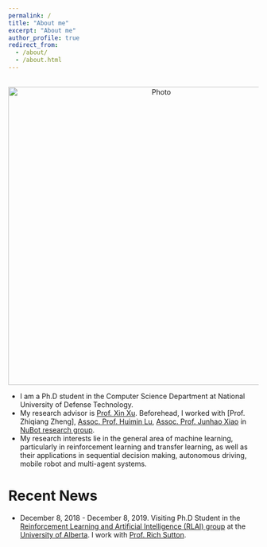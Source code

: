 ```yaml
---
permalink: /
title: "About me"
excerpt: "About me"
author_profile: true
redirect_from: 
  - /about/
  - /about.html
---
```


<p align="center">
  <img src="https://github.com/jkren6/jkren6.github.io/blob/master/images/junkairen.jpg?raw=true" alt="Photo" style="width: 600px;"/> 
</p>

* I am a Ph.D student in the Computer Science Department at National University of Defense Technology. 
* My research advisor is [Prof. Xin Xu](http://www.jilsa.net/xinxu.html). Beforehead, I worked with [Prof. Zhiqiang Zheng], [Assoc. Prof. Huimin Lu](https://scholar.google.ca/citations?user=cp-6u7wAAAAJ&hl=en), [Assoc. Prof. Junhao Xiao](https://scholar.google.com/citations?user=UDR0byYAAAAJ&hl=en) in [NuBot research group](https://nubot.trustie.net/organizations/23). 
* My research interests lie in the general area of machine learning, particularly in reinforcement learning and transfer learning, as well as their applications in sequential decision making, autonomous driving, mobile robot and multi-agent systems.

# Recent News
* December 8, 2018 - December 8, 2019. Visiting Ph.D Student in the [Reinforcement Learning and Artificial Intelligence (RLAI) group](http://rlai.cs.ualberta.ca/) at the [University of Alberta](https://www.ualberta.ca/). I work with  [Prof. Rich Sutton](http://incompleteideas.net/). 
